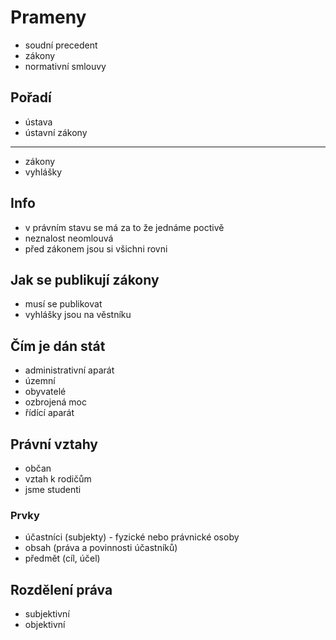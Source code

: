 # Prameny

- soudní precedent
- zákony
- normativní smlouvy

## Pořadí

- ústava
- ústavní zákony
---
- zákony
- vyhlášky

## Info

- v právním stavu se má za to že jednáme poctivě
- neznalost neomlouvá
- před zákonem jsou si všichni rovni

## Jak se publikují zákony

- musí se publikovat
- vyhlášky jsou na věstníku

## Čím je dán stát

- administrativní aparát
- územní
- obyvatelé
- ozbrojená moc
- řídící aparát

## Právní vztahy

- občan
- vztah k rodičům
- jsme studenti

### Prvky

- účastníci (subjekty) - fyzické nebo právnické osoby
- obsah (práva a povinnosti účastníků)
- předmět (cíl, účel)

## Rozdělení práva

- subjektivní
- objektivní